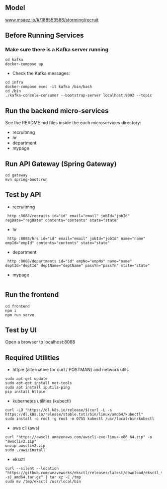 # 

## Model
www.msaez.io/#/188553586/storming/recruit

## Before Running Services
### Make sure there is a Kafka server running
```
cd kafka
docker-compose up
```
- Check the Kafka messages:
```
cd infra
docker-compose exec -it kafka /bin/bash
cd /bin
./kafka-console-consumer --bootstrap-server localhost:9092 --topic
```


## Run the backend micro-services
See the README.md files inside the each microservices directory:

- recruitmng
- hr
- department
- mypage


## Run API Gateway (Spring Gateway)
```
cd gateway
mvn spring-boot:run
```

## Test by API
- recruitmng
```
 http :8088/recruits id="id" email="email" jobId="jobId" regDate="regDate" contents="contents" state="state" 
```
- hr
```
 http :8088/hrs id="id" email="email" jobId="jobId" name="name" empId="empId" contents="contents" state="state" 
```
- department
```
 http :8088/departments id="id" empNo="empNo" name="name" deptId="deptId" deptName="deptName" passYn="passYn" state="state" 
```
- mypage
```
```


## Run the frontend
```
cd frontend
npm i
npm run serve
```

## Test by UI
Open a browser to localhost:8088

## Required Utilities

- httpie (alternative for curl / POSTMAN) and network utils
```
sudo apt-get update
sudo apt-get install net-tools
sudo apt install iputils-ping
pip install httpie
```

- kubernetes utilities (kubectl)
```
curl -LO "https://dl.k8s.io/release/$(curl -L -s https://dl.k8s.io/release/stable.txt)/bin/linux/amd64/kubectl"
sudo install -o root -g root -m 0755 kubectl /usr/local/bin/kubectl
```

- aws cli (aws)
```
curl "https://awscli.amazonaws.com/awscli-exe-linux-x86_64.zip" -o "awscliv2.zip"
unzip awscliv2.zip
sudo ./aws/install
```

- eksctl 
```
curl --silent --location "https://github.com/weaveworks/eksctl/releases/latest/download/eksctl_$(uname -s)_amd64.tar.gz" | tar xz -C /tmp
sudo mv /tmp/eksctl /usr/local/bin
```



